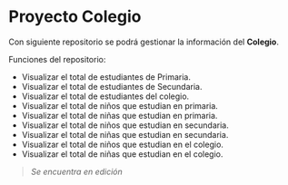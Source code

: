 # Proyecto Colegio

Con siguiente repositorio se podrá gestionar la información del **Colegio**.

Funciones del repositorio:

- Visualizar el total de estudiantes de Primaria.
- Visualizar el total de estudiantes de Secundaria.
- Visualizar el total de estudiantes del colegio.
- Visualizar el total de niños que estudian en primaria.
- Visualizar el total de niñas que estudian en primaria.
- Visualizar el total de niños que estudian en secundaria.
- Visualizar el total de niñas que estudian en secundaria.
- Visualizar el total de niños que estudian en el colegio.
- Visualizar el total de niñas que estudian en el colegio.


>_Se encuentra en edición_
